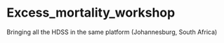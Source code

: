 # Excess_mortality_workshop
Bringing all the HDSS in the same platform (Johannesburg, South Africa)
